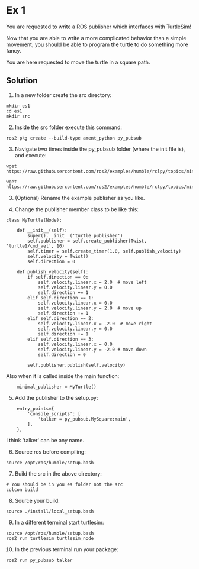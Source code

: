# Ex 1

You are requested to write a ROS publisher which interfaces with TurtleSim!

Now that you are able to write a more complicated behavior than a simple movement, you should be able to program the turtle to do something more fancy.

You are here requested to move the turtle in a square path.

## Solution

1. In a new folder create the src directory:

```
mkdir es1
cd es1
mkdir src
```

2. Inside the src folder execute this command:

```
ros2 pkg create --build-type ament_python py_pubsub
```

3. Navigate two times inside the py_pubsub folder (where the init file is), and execute:

```
wget https://raw.githubusercontent.com/ros2/examples/humble/rclpy/topics/minimal_subscriber/examples_rclpy_minimal_subscriber/subscriber_member_function.py

wget https://raw.githubusercontent.com/ros2/examples/humble/rclpy/topics/minimal_publisher/examples_rclpy_minimal_publisher/publisher_member_function.py
```

3. (Optional) Rename the example publisher as you like.

4. Change the publisher member class to be like this:

```
class MyTurtle(Node):

    def __init__(self):
        super().__init__('turtle_publisher')
        self.publisher = self.create_publisher(Twist, 'turtle1/cmd_vel', 10)
        self.timer = self.create_timer(1.0, self.publish_velocity)
        self.velocity = Twist()
        self.direction = 0

    def publish_velocity(self):
        if self.direction == 0:
            self.velocity.linear.x = 2.0  # move left
            self.velocity.linear.y = 0.0
            self.direction += 1
        elif self.direction == 1:
            self.velocity.linear.x = 0.0
            self.velocity.linear.y = 2.0  # move up
            self.direction += 1
        elif self.direction == 2:
            self.velocity.linear.x = -2.0  # move right
            self.velocity.linear.y = 0.0
            self.direction += 1
        elif self.direction == 3:
            self.velocity.linear.x = 0.0
            self.velocity.linear.y = -2.0 # move down
            self.direction = 0

        self.publisher.publish(self.velocity)
```

Also when it is called inside the main function:

```
    minimal_publisher = MyTurtle()
```

5. Add the publisher to the setup.py:

```
    entry_points={
        'console_scripts': [
            'talker = py_pubsub.MySquare:main',
        ],
    },
```

I think 'talker' can be any name.

6. Source ros before compiling:

```
source /opt/ros/humble/setup.bash
```

7. Build the src in the above directory:

```
# You should be in you es folder not the src
colcon build
```

8. Source your build:

```
source ./install/local_setup.bash
```

9. In a different terminal start turtlesim:

```
source /opt/ros/humble/setup.bash
ros2 run turtlesim turtlesim_node
```

10. In the previous terminal run your package:

```
ros2 run py_pubsub talker
```